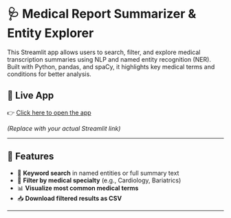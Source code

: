 # 🩺 Medical Report Summarizer & Entity Explorer

This Streamlit app allows users to search, filter, and explore medical transcription summaries using NLP and named entity recognition (NER). Built with Python, pandas, and spaCy, it highlights key medical terms and conditions for better analysis.

## 🚀 Live App

👉 [Click here to open the app](medical-summarizer-app-ba74iver98dvzyunfhpy9b.streamlit.app)

*(Replace with your actual Streamlit link)*

---

## 🧠 Features

- 🔎 **Keyword search** in named entities or full summary text  
- 🎯 **Filter by medical specialty** (e.g., Cardiology, Bariatrics)  
- 📊 **Visualize most common medical terms**  
- 📥 **Download filtered results as CSV**  

---


